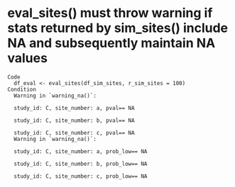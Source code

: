 # eval_sites() must throw warning if stats returned by sim_sites() include NA and subsequently maintain NA values

    Code
      df_eval <- eval_sites(df_sim_sites, r_sim_sites = 100)
    Condition
      Warning in `warning_na()`:
      
      study_id: C, site_number: a, pval== NA
      
      study_id: C, site_number: b, pval== NA
      
      study_id: C, site_number: c, pval== NA
      Warning in `warning_na()`:
      
      study_id: C, site_number: a, prob_low== NA
      
      study_id: C, site_number: b, prob_low== NA
      
      study_id: C, site_number: c, prob_low== NA

